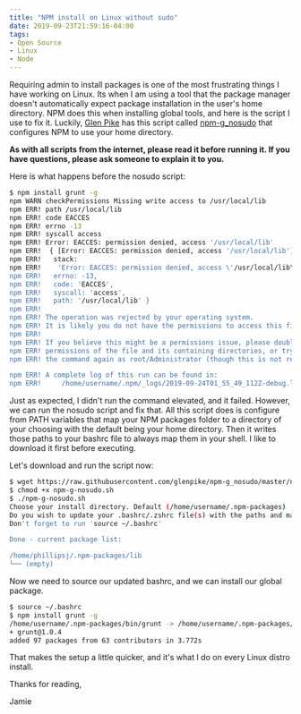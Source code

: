 ```yaml
---
title: "NPM install on Linux without sudo"
date: 2019-09-23T21:59:16-04:00
tags:
- Open Source
- Linux
- Node
---
```


Requiring admin to install packages is one of the most frustrating things I have working on Linux. Its when I am using a tool that the package manager doesn't automatically expect package installation in the user's home directory. NPM does this when installing global tools, and here is the script I use to fix it. Luckily, [Glen Pike](https://github.com/glenpike) has this script called [npm-g_nosudo](https://github.com/glenpike/npm-g_nosudo) that configures NPM to use your home directory.

**As with all scripts from the internet, please read it before running it. If you have questions, please ask someone to explain it to you.**

Here is what happens before the nosudo script:

```Bash
$ npm install grunt -g
npm WARN checkPermissions Missing write access to /usr/local/lib
npm ERR! path /usr/local/lib
npm ERR! code EACCES
npm ERR! errno -13
npm ERR! syscall access
npm ERR! Error: EACCES: permission denied, access '/usr/local/lib'
npm ERR!  { [Error: EACCES: permission denied, access '/usr/local/lib']
npm ERR!   stack:
npm ERR!    'Error: EACCES: permission denied, access \'/usr/local/lib\'',
npm ERR!   errno: -13,
npm ERR!   code: 'EACCES',
npm ERR!   syscall: 'access',
npm ERR!   path: '/usr/local/lib' }
npm ERR!
npm ERR! The operation was rejected by your operating system.
npm ERR! It is likely you do not have the permissions to access this file as the current user
npm ERR!
npm ERR! If you believe this might be a permissions issue, please double-check the
npm ERR! permissions of the file and its containing directories, or try running
npm ERR! the command again as root/Administrator (though this is not recommended).

npm ERR! A complete log of this run can be found in:
npm ERR!     /home/username/.npm/_logs/2019-09-24T01_55_49_112Z-debug.log
```

Just as expected, I didn't run the command elevated, and it failed. However, we can run the nosudo script and fix that. All this script does is configure from PATH variables that map your NPM packages folder to a directory of your choosing with the default being your home directory. Then it writes those paths to your bashrc file to always map them in your shell. I like to download it first before executing.

Let's download and run the script now:

```Bash
$ wget https://raw.githubusercontent.com/glenpike/npm-g_nosudo/master/npm-g-nosudo.sh
$ chmod +x npm-g-nosudo.sh
$ ./npm-g-nosudo.sh
Choose your install directory. Default (/home/username/.npm-packages) :
Do you wish to update your .bashrc/.zshrc file(s) with the paths and manpaths? [yn] y
Don't forget to run 'source ~/.bashrc'

Done - current package list:

/home/phillipsj/.npm-packages/lib
└── (empty)
```

Now we need to source our updated bashrc, and we can install our global package.

```Bash
$ source ~/.bashrc
$ npm install grunt -g
/home/username/.npm-packages/bin/grunt -> /home/username/.npm-packages/lib/node_modules/grunt/bin/grunt
+ grunt@1.0.4
added 97 packages from 63 contributors in 3.772s
```

That makes the setup a little quicker, and it's what I do on every Linux distro install.

Thanks for reading,

Jamie

